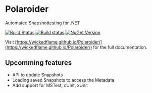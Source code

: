 # Polaroider
Automated Snapshottesting for .NET

[![Build Status](https://travis-ci.org/WickedFlame/Polaroider.svg?branch=master)](https://travis-ci.org/WickedFlame/Polaroider)
[![Build status](https://ci.appveyor.com/api/projects/status/3v8mpq0p35vlegda?svg=true)](https://ci.appveyor.com/project/chriswalpen/polaroider)
[![NuGet Version](https://img.shields.io/nuget/v/polaroider.svg?style=flat)](https://www.nuget.org/packages/polaroider/)

Visit [https://wickedflame.github.io/Polaroider/](https://wickedflame.github.io/Polaroider/) for the full documentation.

## Upcomming features
- API to update Snapshots
- Loading saved Snapshots to access the Metadata
- Add support for MSTest, cUnit, xUnit